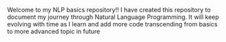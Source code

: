 Welcome to my NLP basics repository!!
I have created this repository to document my journey through Natural Language Programming. 
It will keep evolving with time as I learn and add more code transcending from basics to more advanced topic in future
